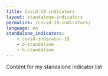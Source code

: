 ```yaml
---
title: Covid-19 indicators
layout: standalone-indicators
permalink: /covid-19-indicators/
language: en
standalone_indicators:
    - covid-indicator-15
    - d-standalone
    - h-standalone
---
```

Content for my standalone indicator list
